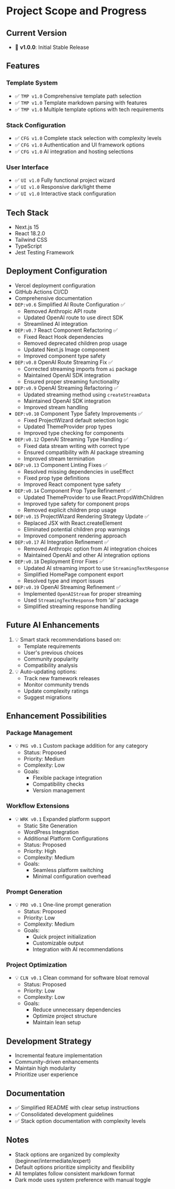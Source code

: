 # Project Scope and Progress

## Current Version
- 🚀 **v1.0.0**: Initial Stable Release

## Features

### Template System
- ✅ `TMP v1.0` Comprehensive template path selection
- ✅ `TMP v1.0` Template markdown parsing with features
- ✅ `TMP v1.0` Multiple template options with tech requirements

### Stack Configuration
- ✅ `CFG v1.0` Complete stack selection with complexity levels
- ✅ `CFG v1.0` Authentication and UI framework options
- ✅ `CFG v1.0` AI integration and hosting selections

### User Interface
- ✅ `UI v1.0` Fully functional project wizard
- ✅ `UI v1.0` Responsive dark/light theme
- ✅ `UI v1.0` Interactive stack configuration

## Tech Stack
- Next.js 15
- React 18.2.0
- Tailwind CSS
- TypeScript
- Jest Testing Framework

## Deployment Configuration
- Vercel deployment configuration
- GitHub Actions CI/CD
- Comprehensive documentation
- `DEP:v0.6` Simplified AI Route Configuration ✅
  - Removed Anthropic API route
  - Updated OpenAI route to use direct SDK
  - Streamlined AI integration
- `DEP:v0.7` React Component Refactoring ✅
  - Fixed React Hook dependencies
  - Removed deprecated children prop usage
  - Updated Next.js Image component
  - Improved component type safety
- `DEP:v0.8` OpenAI Route Streaming Fix ✅
  - Corrected streaming imports from `ai` package
  - Maintained OpenAI SDK integration
  - Ensured proper streaming functionality
- `DEP:v0.9` OpenAI Streaming Refactoring ✅
  - Updated streaming method using `createStreamData`
  - Maintained OpenAI SDK integration
  - Improved stream handling
- `DEP:v0.10` Component Type Safety Improvements ✅
  - Fixed ProjectWizard default selection logic
  - Updated ThemeProvider prop types
  - Improved type checking for components
- `DEP:v0.12` OpenAI Streaming Type Handling ✅
  - Fixed data stream writing with correct type
  - Ensured compatibility with AI package streaming
  - Improved stream termination
- `DEP:v0.13` Component Linting Fixes ✅
  - Resolved missing dependencies in useEffect
  - Fixed prop type definitions
  - Improved React component type safety
- `DEP:v0.14` Component Prop Type Refinement ✅
  - Updated ThemeProvider to use React.PropsWithChildren
  - Improved type safety for component props
  - Removed explicit children prop usage
- `DEP:v0.15` ProjectWizard Rendering Strategy Update ✅
  - Replaced JSX with React.createElement
  - Eliminated potential children prop warnings
  - Improved component rendering approach
- `DEP:v0.17` AI Integration Refinement ✅
  - Removed Anthropic option from AI integration choices
  - Maintained OpenAI and other AI integration options
- `DEP:v0.18` Deployment Error Fixes ✅
  - Updated AI streaming import to use `StreamingTextResponse`
  - Simplified HomePage component export
  - Resolved type and import issues
- `DEP:v0.19` OpenAI Streaming Refinement ✅
  - Implemented `OpenAIStream` for proper streaming
  - Used `StreamingTextResponse` from 'ai' package
  - Simplified streaming response handling

## Future AI Enhancements
1. 💡 Smart stack recommendations based on:
   - Template requirements
   - User's previous choices
   - Community popularity
   - Compatibility analysis
2. 💡 Auto-updating options:
   - Track new framework releases
   - Monitor community trends
   - Update complexity ratings
   - Suggest migrations

## Enhancement Possibilities

### Package Management
- 💡 `PKG v0.1` Custom package addition for any category
  - Status: Proposed
  - Priority: Medium
  - Complexity: Low
  - Goals:
    * Flexible package integration
    * Compatibility checks
    * Version management

### Workflow Extensions
- 💡 `WRK v0.1` Expanded platform support
  - Static Site Generation
  - WordPress Integration
  - Additional Platform Configurations
  - Status: Proposed
  - Priority: High
  - Complexity: Medium
  - Goals:
    * Seamless platform switching
    * Minimal configuration overhead

### Prompt Generation
- 💡 `PRO v0.1` One-line prompt generation
  - Status: Proposed
  - Priority: Low
  - Complexity: Medium
  - Goals:
    * Quick project initialization
    * Customizable output
    * Integration with AI recommendations

### Project Optimization
- 💡 `CLN v0.1` Clean command for software bloat removal
  - Status: Proposed
  - Priority: Low
  - Complexity: Low
  - Goals:
    * Reduce unnecessary dependencies
    * Optimize project structure
    * Maintain lean setup

## Development Strategy
- Incremental feature implementation
- Community-driven enhancements
- Maintain high modularity
- Prioritize user experience

## Documentation
- ✅ Simplified README with clear setup instructions
- ✅ Consolidated development guidelines
- ✅ Stack option documentation with complexity levels

## Notes
- Stack options are organized by complexity (beginner/intermediate/expert)
- Default options prioritize simplicity and flexibility
- All templates follow consistent markdown format
- Dark mode uses system preference with manual toggle
